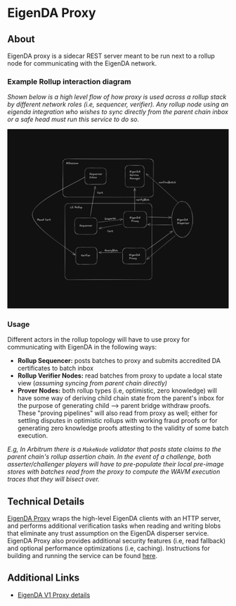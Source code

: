 # EigenDA Proxy

## About
EigenDA proxy is a sidecar REST server meant to be run next to a rollup node for communicating with the EigenDA network.

### Example Rollup interaction diagram
*Shown below is a high level flow of how proxy is used across a rollup stack by different network roles
(i.e, sequencer, verifier). Any rollup node using an eigenda integration who wishes to sync directly from the parent
chain inbox or a safe head must run this service to do so.*

![Proxy usage diagram](../../static/img/eigenda/eigenda-proxy-usage-diagram.png)

### Usage
Different actors in the rollup topology will have to use proxy for communicating with EigenDA in the following ways:
- **Rollup Sequencer:** posts batches to proxy and submits accredited DA certificates to batch inbox
- **Rollup Verifier Nodes:** read batches from proxy to update a local state view (*assuming syncing from parent chain
directly)*
- **Prover Nodes:** both rollup types (i.e, optimistic, zero knowledge) will have some way of deriving child chain
state from the parent's inbox for the purpose of generating child --> parent bridge withdraw proofs. These "proving
pipelines" will also read from proxy as well; either for settling disputes in optimistic rollups with working fraud
proofs or for generating zero knowledge proofs attesting to the validity of some batch execution. 

*E.g, In Arbitrum there is a `MakeNode` validator that posts state claims to the parent chain's rollup assertion chain.
In the event of a challenge, both asserter/challenger players will have to pre-populate their local pre-image stores
with batches read from the proxy to compute the WAVM execution traces that they will bisect over.*

## Technical Details
[EigenDA Proxy](https://github.com/Layr-Labs/eigenda-proxy) wraps the high-level EigenDA clients with an HTTP server,
and performs additional verification tasks when reading and writing blobs that eliminate any trust assumption on the
EigenDA disperser service. EigenDA Proxy also provides additional security features (i.e, read fallback) and optional
performance optimizations (i.e, caching). Instructions for building and running the service can be found
[here](https://github.com/Layr-Labs/eigenda-proxy/blob/main/README.md).

## Additional Links

- [EigenDA V1 Proxy details](./v1/dispersal/clients/eigenda-proxy-v1.md)
